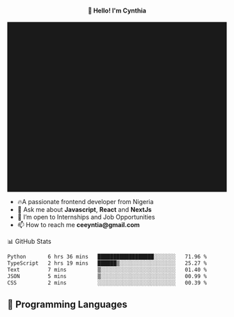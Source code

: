 <h4 align="center">👋 Hello! I'm Cynthia</h4>

<hr style="height:10%; margin-left:0; margin-right:0;" />

<div align="left">
  <ul>
  <li>🔥A passionate frontend developer from Nigeria</li>
  <li>💬 Ask me about <strong>Javascript</strong>, <strong>React</strong> and <strong> NextJs</strong></li>
  <li>👯 I’m open to Internships and Job Opportunities</li>
  <li>📫 How to reach me <strong>ceeyntia@gmail.com</strong></li>
</ul>
</div
  
## 📊 GitHub Stats

<!--START_SECTION:waka-->

```txt
Python       6 hrs 36 mins   ██████████████████░░░░░░░   71.96 %
TypeScript   2 hrs 19 mins   ██████▒░░░░░░░░░░░░░░░░░░   25.27 %
Text         7 mins          ▒░░░░░░░░░░░░░░░░░░░░░░░░   01.40 %
JSON         5 mins          ▒░░░░░░░░░░░░░░░░░░░░░░░░   00.99 %
CSS          2 mins          ░░░░░░░░░░░░░░░░░░░░░░░░░   00.39 %
```

<!--END_SECTION:waka-->

## 💬 Programming Languages

<!--START_SECTION:languages-->
<!--END_SECTION:languages-->
